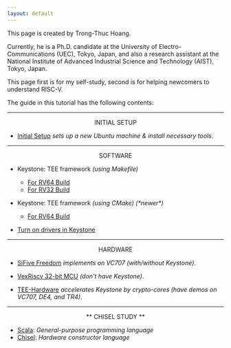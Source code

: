 ```yaml
---
layout: default
---
```


This page is created by Trong-Thuc Hoang.

Currently, he is a Ph.D. candidate at the University of Electro-Communications (UEC), Tokyo, Japan, and also a research assistant at the National Institute of Advanced Industrial Science and Technology (AIST), Tokyo, Japan.

This page first is for my self-study, second is for helping newcomers to understand RISC-V.

The guide in this tutorial has the following contents:

* * *

<p style="text-align:center">INITIAL SETUP</p>

- [Initial Setup](./init.md) *sets up a new Ubuntu machine & install necessary tools*.

* * *

<p style="text-align:center">SOFTWARE</p>

- Keystone: TEE framework *(using Makefile)*

  * [For RV64 Build](./keystone-makefile-64.md)
  * [For RV32 Build](./keystone-makefile-32.md)

- Keystone: TEE framework *(using CMake)* *(\*newer\*)*

  * [For RV64 Build](./keystone-cmake-64.md)

- [Turn on drivers in Keystone](./keystone-drivers.md)

* * *

<p style="text-align:center">HARDWARE</p>

- [SiFive Freedom](./vc707.md) *implements on VC707 (with/without Keystone)*.

- [VexRiscv 32-bit MCU](./vexriscv.md) *(don't have Keystone)*.

- [TEE-Hardware](./tee-hw.md) *accelerates Keystone by crypto-cores (have demos on VC707, DE4, and TR4)*.

* * *

<p style="text-align:center">** CHISEL STUDY **</p>

- [Scala](./scala.md): *General-purpose programming language*
- [Chisel](./chisel.md): *Hardware constructor language*

